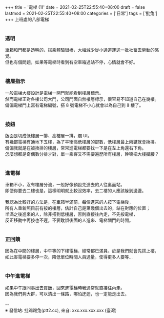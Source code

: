 +++
title = '電梯 (1)'
date = 2021-02-25T22:55:40+08:00
draft = false
lastmod = 2021-02-25T22:55:40+08:00
categories = ['日常']
tags = ['批兔']
+++
上班處的八部電梯<br>
<br>
### 透明 
車箱和門都是透明的，搭乘體驗很棒，大幅減少從小通道運送一批社畜去勞動的感覺。<br>
但也有個問題，如果等電梯時看到有空車箱過站不停，心情就會不好。<br>
<br>
### 樓層指示 
一般電梯大樓設計是電梯一開門就能看到樓層標示。<br>
然而電梯正對各樓公司大門，公司門面自無樓層標示，很容易不知道自己在幾樓。<br>
偏偏電梯門上寫有電梯編號，搭 8 號電梯不小心就會以為自己到 8 樓了。<br>
<br>
### 按鈕 
版面是切成低樓層一排、高樓層一排，爛 UI。<br>
有幾部電梯有通地下五樓，為了平衡高低樓層的鍵數，低樓層最上兩鍵就會換排。<br>
偏偏我就是在被換排的樓層，常常進電梯都要找一下是在左上角還右下角。<br>
怎麼想都是奇偶數分排才對，單一乘客又不需要遍歷所有樓層，幹嘛把大樓攔腰？<br>
<br>
### 進電梯 
車箱不小，沒有樓層分流，一般好像預設先進去的人往裏面站。<br>
即便你要去二樓也是，這樣明明就比較沒效率，去二樓的人應該躲到邊邊。<br>
<br>
我認為比較好的方法是，在車箱半滿前，每個進來的人按下電梯後，<br>
所有人重新照目前有按的樓層，估計自己是第幾個出去的，站在對應的位置；<br>
半滿之後進來的人，除非搭到低樓層，否則直接往內走，不先按電梯，<br>
反正移動中再按也不遲，不要耽誤後面的人進來、電梯關門的時間。<br>
<br>
### 正回饋 
因為在中間的樓層，中午等的下樓電梯，經常都已滿員。於是我們就會先搭上樓，<br>
如此害電梯要多停一次，降低單位時間人員通量，使得更多人要等…<br>
<br>
### 中午進電梯 
如果中午跟同事出去買飯，回來進電梯時我通常就直接往內走。<br>
因為我們夠大群，可以清出一條路，哪怕迂迴，也一定能走出去。<br>
<br>
--<br>
※ 發信站: 批踢踢兔(ptt2.cc), 來自: xxx.xxx.xxx.xxx (臺灣)<br>
